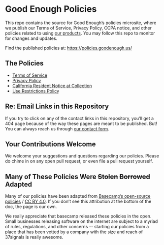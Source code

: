 # Good Enough Policies

This repo contains the source for Good Enough’s policies microsite, where we publish our Terms of Service, Privacy Policy, CCPA notice, and other policies related to using [our products](https://goodenough.us). You may follow this repo to monitor for changes and updates.

Find the published policies at:
https://policies.goodenough.us/


## The Policies

* [Terms of Service](terms.md)
* [Privacy Policy](privacy.md)
* [California Resident Notice at Collection](ccpa.md)
* [Use Restrictions Policy](abuse.md)


## Re: Email Links in this Repository

If you try to click on any of the contact links in this repository, you’ll get a 404 page because of the way these pages are meant to be published. But! You can always reach us through [our contact form](http://goodenough.us/contact/).


## Your Contributions Welcome

We welcome your suggestions and questions regarding our policies. Please do chime in on any open pull request, or even file a pull request yourself.


## Many of These Policies Were ~~Stolen~~ ~~Borrowed~~ Adapted

Many of our policies have been adapted from [Basecamp’s open-source policies](https://github.com/basecamp/policies) / [CC BY 4.0](https://creativecommons.org/licenses/by/4.0/). If you don’t see this attribution at the bottom of the doc, the page is our own.

We really appreciate that basecamp released these policies in the open. Small businesses releasing software on the internet are subject to a myriad of rules, regulations, and other concerns -- starting our policies from a place that has been vetted by a company with the size and reach of 37signals is really awesome.
